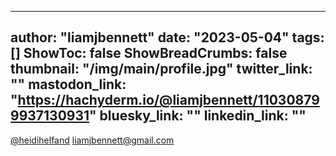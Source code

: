 
---
author: "liamjbennett"
date: "2023-05-04"
tags: []
ShowToc: false
ShowBreadCrumbs: false
thumbnail: "/img/main/profile.jpg"
twitter_link: ""
mastodon_link: "https://hachyderm.io/@liamjbennett/110308799937130931"
bluesky_link: ""
linkedin_link: ""
---

[@heidihelfand](https://mastodon.social/@heidihelfand) liamjbennett@gmail.com


        
